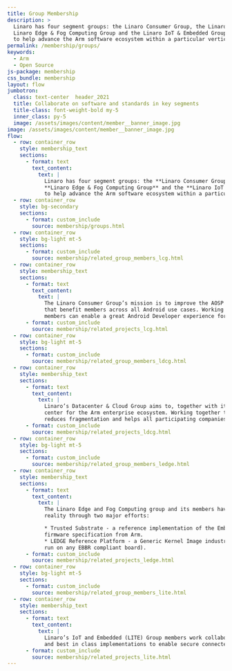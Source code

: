 ```yaml
---
title: Group Membership
description: >
  Linaro has four segment groups: the Linaro Consumer Group, the Linaro Datacenter & Cloud Group, the
  Linaro Edge & Fog Computing Group and the Linaro IoT & Embedded Group. Each group has been created
  to help advance the Arm software ecosystem within a particular vertical.
permalink: /membership/groups/
keywords:
  - Arm
  - Open Source
js-package: membership
css_bundle: membership
layout: flow
jumbotron:
  class: text-center  header_2021
  title: Collaborate on software and standards in key segments
  title-class: font-weight-bold my-5
  inner_class: py-5
  image: /assets/images/content/member__banner_image.jpg
image: /assets/images/content/member__banner_image.jpg
flow:
  - row: container_row
    style: membership_text
    sections:
      - format: text
        text_content:
          text: |
            Linaro has four segment groups: the **Linaro Consumer Group**, the **Linaro Datacenter & Cloud Group**, the
            **Linaro Edge & Fog Computing Group** and the **Linaro IoT & Embedded Group**. Each group has been created
            to help advance the Arm software ecosystem within a particular vertical.
  - row: container_row
    style: bg-secondary
    sections:
      - format: custom_include
        source: membership/groups.html
  - row: container_row
    style: bg-light mt-5
    sections:
      - format: custom_include
        source: membership/related_group_members_lcg.html
  - row: container_row
    style: membership_text
    sections:
      - format: text
        text_content:
          text: |
            The Linaro Consumer Group’s mission is to improve the AOSP ecosystem through collaborative activities
            that benefit members across all Android use cases. Working together with Linaro and other industry leaders,
            members can enable a great Android Developer experience for better products.
      - format: custom_include
        source: membership/related_projects_lcg.html
  - row: container_row
    style: bg-light mt-5
    sections:
      - format: custom_include
        source: membership/related_group_members_ldcg.html
  - row: container_row
    style: membership_text
    sections:
      - format: text
        text_content:
          text: |
            Linaro’s Datacenter & Cloud Group aims to, together with its members, provide a common development
            center for the Arm enterprise ecosystem. Working together to resolve common issues and develop standards
            reduces fragmentation and helps all participating companies deliver their products to market faster.
      - format: custom_include
        source: membership/related_projects_ldcg.html
  - row: container_row
    style: bg-light mt-5
    sections:
      - format: custom_include
        source: membership/related_group_members_ledge.html
  - row: container_row
    style: membership_text
    sections:
      - format: text
        text_content:
          text: |
            The Linaro Edge and Fog Computing group and its members have joined forces to make this hybridization a
            reality through two major efforts:

            * Trusted Substrate - a reference implementation of the Embedded Base Board Requirement (EBBR)
            firmware specification from Arm.
            * LEDGE Reference Platform - a Generic Kernel Image industrial ready Linux (a single bootable image can
            run on any EBBR compliant board).
      - format: custom_include
        source: membership/related_projects_ledge.html
  - row: container_row
    style: bg-light mt-5
    sections:
      - format: custom_include
        source: membership/related_group_members_lite.html
  - row: container_row
    style: membership_text
    sections:
      - format: text
        text_content:
          text: |
            Linaro’s IoT and Embedded (LITE) Group members work collaboratively to create and support key standards
            and best in class implementations to enable secure connected devices in the Arm ecosystem.
      - format: custom_include
        source: membership/related_projects_lite.html
---
```

